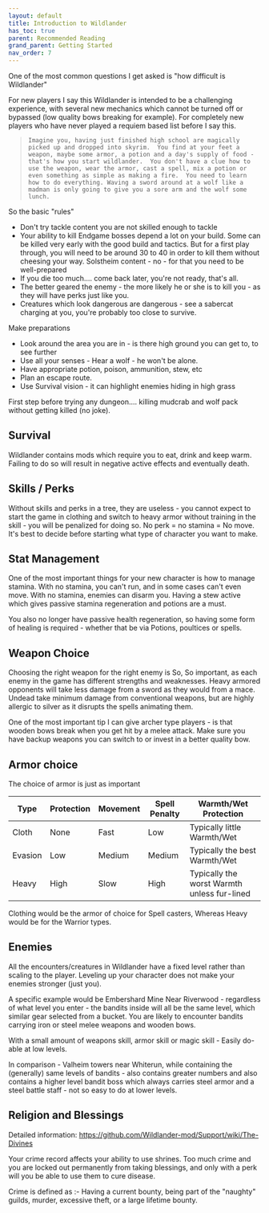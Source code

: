```yaml
---
layout: default
title: Introduction to Wildlander
has_toc: true
parent: Recommended Reading
grand_parent: Getting Started
nav_order: 7
---
```



One of the most common questions I get asked is "how difficult is Wildlander"

For new players I say this Wildlander is intended to be a challenging experience, with several new mechanics which cannot be turned off or bypassed (low quality bows breaking for example). For completely new players who have never played a requiem based list before I say this.

>``` Imagine you, having just finished high school are magically picked up and dropped into skyrim.  You find at your feet a weapon, maybe some armor, a potion and a day's supply of food - that's how you start wildlander.  You don't have a clue how to use the weapon, wear the armor, cast a spell, mix a potion or even something as simple as making a fire.  You need to learn how to do everything. Waving a sword around at a wolf like a madman is only going to give you a sore arm and the wolf some lunch. ```

So the basic "rules"

* Don't try tackle content you are not skilled enough to tackle 
* Your ability to kill Endgame bosses depend a lot on your build. Some can be killed very early with the good build and tactics. But for a first play through, you will need to be around 30 to 40 in order to kill them without cheesing your way. Solstheim content - no - for that you need to be well-prepared
* If you die too much.... come back later, you're not ready, that's all.
* The better geared the enemy - the more likely he or she is to kill you - as they will have perks just like you.
* Creatures which look dangerous are dangerous - see a sabercat charging at you, you're probably too close to survive. 

Make preparations
* Look around the area you are in - is there high ground you can get to, to see further
* Use all your senses - Hear a wolf - he won't be alone.
* Have appropriate potion, poison, ammunition, stew, etc
* Plan an escape route.
* Use Survival vision - it can highlight enemies hiding in high grass

First step before trying any dungeon.... killing mudcrab and wolf pack without getting killed (no joke). 

## Survival

Wildlander contains mods which require you to eat, drink and keep warm. Failing to do so will result in negative active effects and eventually death.

## Skills / Perks

Without skills and perks in a tree, they are useless - you cannot expect to start the game in clothing and switch to heavy armor without training in the skill - you will be penalized for doing so. No perk = no stamina = No move. It's best to decide before starting what type of character you want to make.

## Stat Management

One of the most important things for your new character is how to manage stamina. With no stamina, you can't run, and in some cases can't even move. With no stamina, enemies can disarm you. Having a stew active which gives passive stamina regeneration and potions are a must.

You also no longer have passive health regeneration, so having some form of healing is required - whether that be via Potions, poultices or spells.

## Weapon Choice

Choosing the right weapon for the right enemy is So, So important, as each enemy in the game has different strengths and weaknesses. Heavy armored opponents will take less damage from a sword as they would from a mace. Undead take minimum damage from conventional weapons, but are highly allergic to silver as it disrupts the spells animating them.

One of the most important tip I can give archer type players - is that wooden bows break when you get hit by a melee attack. Make sure you have backup weapons you can switch to or invest in a better quality bow.

## Armor choice

The choice of armor is just as important

Type | Protection | Movement | Spell Penalty | Warmth/Wet Protection
-- | -- | -- | -- | --
Cloth | None | Fast | Low | Typically little   Warmth/Wet
Evasion | Low | Medium | Medium | Typically the best   Warmth/Wet
Heavy | High | Slow | High | Typically the worst   Warmth unless fur-lined

Clothing would be the armor of choice for Spell casters, Whereas Heavy would be for the Warrior types.

## Enemies

All the encounters/creatures in Wildlander have a fixed level rather than scaling to the player. Leveling up your character does not make your enemies stronger (just you).

A specific example would be Embershard Mine Near Riverwood - regardless of what level you enter - the bandits inside will all be the same level, which similar gear selected from a bucket. You are likely to encounter bandits carrying iron or steel melee weapons and wooden bows.

With a small amount of weapons skill, armor skill or magic skill - Easily do-able at low levels. 

In comparison - Valheim towers near Whiterun, while containing the (generally) same levels of bandits - also contains greater numbers and also contains a higher level bandit boss which always carries steel armor and a steel battle staff - not so easy to do at lower levels.

## Religion and Blessings

Detailed information: https://github.com/Wildlander-mod/Support/wiki/The-Divines

Your crime record affects your ability to use shrines. Too much crime and you are locked out permanently from taking blessings, and only with a perk will you be able to use them to cure disease.

Crime is defined as :- Having a current bounty, being part of the "naughty" guilds, murder, excessive theft, or a large lifetime bounty.

